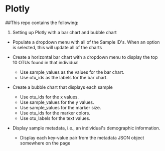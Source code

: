 # Plotly


##This repo contains the following:
1. Setting up Plotly with a bar chart and bubble chart



* Populate a dropdown menu with all of the Sample ID's. When an option is selected, this will update all of the charts


* Create a horizontal bar chart with a dropdown menu to display the top 10 OTUs found in that individual
	- Use sample_values as the values for the bar chart.
	- Use otu_ids as the labels for the bar chart.

* Create a bubble chart that displays each sample
	- Use otu_ids for the x values.
	- Use sample_values for the y values.
	- Use sample_values for the marker size.
	- Use otu_ids for the marker colors.
	- Use otu_labels for the text values.

* Display sample metadata, i.e., an individual's demographic information.
	- Display each key-value pair from the metadata JSON object somewhere on the page
